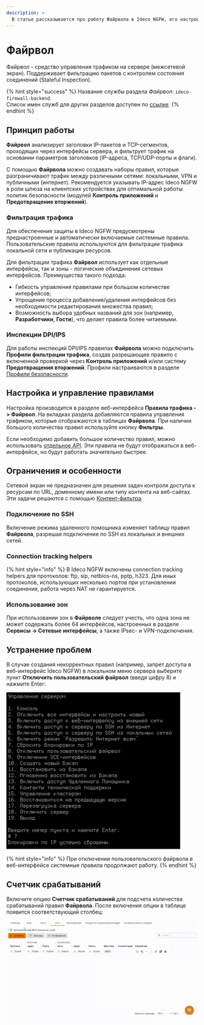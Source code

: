 ```yaml
---
description: >-
  В статье рассказывается про работу Файрвола в Ideco NGFW, его настройку и особенности.
---
```


# Файрвол

Файрвол - средство управления трафиком на сервере (межсетевой экран). Поддерживает фильтрацию пакетов с контролем состояния соединений (Stateful Inspection).

{% hint style="success" %}
Название службы раздела *Файрвол*: `ideco-firewall-backend`. \
Список имен служб для других разделов доступен по [ссылке](/settings/server-management/terminal/README.md).
{% endhint %}

## Принцип работы

**Файрвол** анализирует заголовки IP-пакетов и TCP-сегментов, проходящих через интерфейсы сервера, и фильтрует трафик на основании параметров заголовков (IP-адреса, TCP/UDP-порты и флаги).

С помощью **Файрвола** можно создавать наборы правил, которые разграничивают трафик между различными сетями: локальными, VPN и публичными (интернет). Рекомендуется указывать IP-адрес Ideco NGFW в роли шлюза на клиентских устройствах для оптимальной работы политик безопасности (модулей **Контроль приложений** и **Предотвращение вторжений**).

### Фильтрация трафика

Для обеспечения защиты в Ideco NGFW предусмотрены преднастроенные и автоматически включаемые системные правила. Пользовательские правила используются для фильтрации трафика локальной сети и публикации ресурсов. 

Для фильтрации трафика **Файрвол** использует как отдельные интерфейсы, так и зоны - логические объединения сетевых интерфейсов. Преимущества такого подхода:

* Гибкость управления правилами при большом количестве интерфейсов;
* Упрощение процесса добавления/удаления интерфейсов без необходимости редактирования множества правил;
* Возможность выбора удобных названий для зон (например, **Разработчики**, **Гости**), что делает правила более читаемыми.

### Инспекции DPI/IPS

Для работы инспекций DPI/IPS правилах **Файрвола** можно подключить **Профили фильтрации трафика**, создав разрешающее правило с включенной проверкой через **Контроль приложений** и/или систему **Предотвращения вторжений**. Профили настраиваются в разделе [Профили безопасности](/settings/security-profiles/README.md).

## Настройка и управление правилами

Настройка производится в разделе веб-интерфейса **Правила трафика -> Файрвол**. На вкладках раздела добавляются правила управления трафиком, которые отображаются в таблицах **Файрвола**. При наличии большого количества правил используйте кнопку **Фильтры**.

Если необходимо добавить большое количество правил, можно использовать [отдельное API](/api/access-rules-api.md#fairvol). Эти правила не будут отображаться в веб-интерфейсе, но будут работать значительно быстрее. 

## Ограничения и особенности

Сетевой экран не предназначен для решения задач контроля доступа к ресурсам по URL, доменному имени или типу контента на веб-сайтах. Эти задачи решаются с помощью [Контент-фильтра](/settings/access-rules/content-filter/README.md).

### Подключение по SSH

Включение режима удаленного помощника изменяет таблицу правил **Файрвола**, разрешая подключение по SSH из локальных и внешних сетей.

### Connection tracking helpers

{% hint style="info" %}
В Ideco NGFW включены connection tracking helpers для протоколов: ftp, sip, netbios-ns, pptp, h323. Для иных протоколов, использующих несколько портов при установлении соединения, работа через NAT не гарантируется.

### Использование зон

При использовании зон в **Файрволе** следует учесть, что одна зона не может содержать более 64 интерфейсов, настроенных в разделе **Сервисы -> Сетевые интерфейсы**, а также IPsec- и VPN-подключения.

## Устранение проблем

В случае создания некорректных правил (например, запрет доступа в веб-интерфейс Ideco NGFW) в локальном меню сервера выберите пункт **Отключить пользовательский файрвол** (введя цифру 8) и нажмите Enter:

![](/.gitbook/assets/local-menu.png)

{% hint style="info" %}
При отключении пользовательского файрвола в веб-интерфейсе системные правила продолжают работу.
{% endhint %}

## Счетчик срабатываний

Включите опцию **Счетчик срабатываний** для подсчета количества срабатываний правил **Файрвола**. После включения опции в таблице появится соответствующий столбец:

![](/.gitbook/assets/firewall.gif)

<!-- Включить опцию можно, нажав на **Отображение данных**. -->